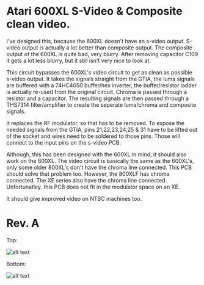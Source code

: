 # Atari 600XL S-Video & Composite clean video.

I've designed this, because the 600XL doesn't have an s-video output. S-video output is actually a lot better than composite output. The composite output of the 600XL is quite bad, very blurry. After removing capacitor C109 it gets a lot less blurry, but it still isn't very nice to look at.

This circuit bypasses the 600XL's video circuit to get as clean as possible s-video output. It takes the signals straight from the GTIA, the luma signals are buffered with a 74HC4050 buffer/hex inverter, the buffer/resistor ladder is actually re-used from the original circuit. Chroma is passed through a resistor and a capacitor.
The resulting signals are then passed through a THS7314 filter/amplifier to create the seperate luma/chroma and composite signals.

It replaces the RF modulator, so that has to be removed. To expose the needed signals from the GTIA, pins 21,22,23,24,25 & 31 have to be lifted out of the socket and wires need to be soldered to those pins. Those will connect to the input pins on the s-video PCB. 

Although, this has been designed with the 600XL in mind, it should also work on the 800XL. The video circuit is basically the same as the 600XL's, only some older 800XL's don't have the chroma line connected. This PCB should solve that problem too.
However, the 800XLF has chroma connected. The XE series also have the chroma line connected. Unfortunatley. this PCB does not fit in the modulator space on an XE.

It should give improved video on NTSC machines too.

# Rev. A

Top:

![alt text](https://github.com/redhawk668/Atari-600XL-S-Video-Composite/blob/main/Rev.%20A/Atari%20XL%20s-video%20Top.png)

Bottom:

![alt text](https://github.com/redhawk668/Atari-600XL-S-Video-Composite/blob/main/Rev.%20A/Atari%20XL%20s-video%20Bottom.png)






